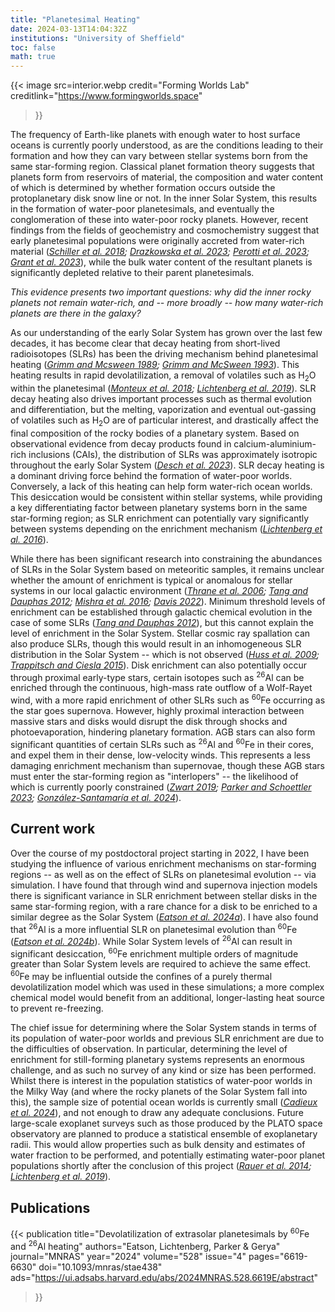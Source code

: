 ```yaml
---
title: "Planetesimal Heating"
date: 2024-03-13T14:04:32Z
institutions: "University of Sheffield"
toc: false
math: true
---
```


{{<
image src=interior.webp
  credit="Forming Worlds Lab"
  creditlink="https://www.formingworlds.space"
>}}

The frequency of Earth-like planets with enough water to host surface
oceans is currently poorly understood, as are the conditions leading to
their formation and how they can vary between stellar systems born from
the same star-forming region. Classical planet formation theory suggests
that planets form from reservoirs of material, the composition and water
content of which is determined by whether formation occurs outside the
protoplanetary disk snow line or not. In the inner Solar System, this
results in the formation of water-poor planetesimals, and eventually the
conglomeration of these into water-poor rocky planets. However, recent
findings from the fields of geochemistry and cosmochemistry suggest that
early planetesimal populations were originally accreted from water-rich
material (*[Schiller et al. 2018](https://doi.org/10.1038/nature25990); [Drazkowska et al. 2023](https://doi.org/10.48550/arXiv.2203.09759); [Perotti et al. 2023](https://doi.org/10.1038/s41586-023-06317-9); [Grant et al. 2023](https://doi.org/10.1111/maps.14041)*), while the bulk water content of the resultant
planets is significantly depleted relative to their parent
planetesimals.

*This evidence presents two important questions: why did the inner rocky
planets not remain water-rich, and -- more broadly -- how many
water-rich planets are there in the galaxy?*

<!--more--> 

As our understanding of the early Solar System has grown over the last
few decades, it has become clear that decay heating from short-lived
radioisotopes (SLRs) has been the driving mechanism behind planetesimal
heating (*[Grimm and Mcsween 1989](https://doi.org/10.1016/0019-1035(89)90038-9); [Grimm and McSween 1993](https://doi.org/10.1126/science.259.5095.653)*). This heating
results in rapid devolatilization, a removal of volatiles such as
H<sub>2</sub>O within the planetesimal (*[Monteux et al. 2018](https://doi.org/10.1007/s11214-018-0473-x); [Lichtenberg et
al. 2019](https://doi.org/10.1038/s41550-018-0688-5)*). SLR decay heating also drives important processes such as
thermal evolution and differentiation, but the melting, vaporization and
eventual out-gassing of volatiles such as H<sub>2</sub>O are of particular
interest, and drastically affect the final composition of the rocky
bodies of a planetary system. Based on observational evidence from decay
products found in calcium-aluminium-rich inclusions (CAIs), the
distribution of SLRs was approximately isotropic throughout the early
Solar System (*[Desch et al. 2023](https://doi.org/10.3847/2041-8213/ad5afa)*). SLR decay heating is a dominant
driving force behind the formation of water-poor worlds. Conversely, a
lack of this heating can help form water-rich ocean worlds. This
desiccation would be consistent within stellar systems, while providing
a key differentiating factor between planetary systems born in the same
star-forming region; as SLR enrichment can potentially vary
significantly between systems depending on the enrichment mechanism
(*[Lichtenberg et al. 2016](https://doi.org/10.1093/mnras/stw1929)*).

While there has been significant research into constraining the
abundances of SLRs in the Solar System based on meteoritic samples, it
remains unclear whether the amount of enrichment is typical or anomalous
for stellar systems in our local galactic environment (*[Thrane et al. 2006](https://doi.org/10.1086/506910); [Tang and Dauphas 2012](https://doi.org/10.1016/j.epsl.2012.10.011); [Mishra et al. 2016](https://doi.org/10.1016/j.epsl.2015.12.007); [Davis 2022](https://doi.org/10.1146/annurev-nucl-010722-074615)*). Minimum
threshold levels of enrichment can be established through galactic
chemical evolution in the case of some SLRs (*[Tang and Dauphas 2012](https://doi.org/10.1016/j.epsl.2012.10.011)*), but
this cannot explain the level of enrichment in the Solar System. Stellar
cosmic ray spallation can also produce SLRs, though this would result in
an inhomogeneous SLR distribution in the Solar System -- which is not
observed (*[Huss et al. 2009](https://doi.org/10.1016/j.gca.2009.01.039); [Trappitsch and Ciesla 2015](https://doi.org/10.1088/0004-637X/805/1/5)*). Disk enrichment
can also potentially occur through proximal early-type stars, certain
isotopes such as <sup>26</sup>Al can be enriched through the continuous,
high-mass rate outflow of a Wolf-Rayet wind, with a more rapid
enrichment of other SLRs such as <sup>60</sup>Fe occurring as the star goes
supernova. However, highly proximal interaction between massive stars
and disks would disrupt the disk through shocks and photoevaporation,
hindering planetary formation. AGB stars can also form significant
quantities of certain SLRs such as <sup>26</sup>Al and <sup>60</sup>Fe in their
cores, and expel them in their dense, low-velocity winds. This
represents a less damaging enrichment mechanism than supernovae, though
these AGB stars must enter the star-forming region as "interlopers" --
the likelihood of which is currently poorly constrained (*[Zwart 2019](https://doi.org/10.1051/0004-6361/201833974); [Parker and Schoettler 2023](https://doi.org/10.3847/2041-8213/ace24a); [González-Santamaría et al. 2024](https://doi.org/10.1051/0004-6361/202346330)*).

## Current work

Over the course of my postdoctoral project starting in 2022, I have been
studying the influence of various enrichment mechanisms on star-forming
regions -- as well as on the effect of SLRs on planetesimal evolution --
via simulation. I have found that through wind and supernova injection
models there is significant variance in SLR enrichment between stellar
disks in the same star-forming region, with a rare chance for a disk to
be enriched to a similar degree as the Solar System (*[Eatson et al. 2024a](https://doi.org/10.48550/arXiv.2410.17163)*).
I have also found that <sup>26</sup>Al is a more influential SLR
on planetesimal evolution than <sup>60</sup>Fe (*[Eatson et al. 2024b](https://doi.org/10.1093/mnras/stae438)*). While Solar System levels of <sup>26</sup>Al can result
in significant desiccation, <sup>60</sup>Fe enrichment multiple orders of
magnitude greater than Solar System levels are required to achieve the
same effect. <sup>60</sup>Fe may be influential outside the confines of a
purely thermal devolatilization model which was used in these
simulations; a more complex chemical model would benefit from an
additional, longer-lasting heat source to prevent re-freezing.

The chief issue for determining where the Solar System stands in terms
of its population of water-poor worlds and previous SLR enrichment are
due to the difficulties of observation. In particular, determining the
level of enrichment for still-forming planetary systems represents an
enormous challenge, and as such no survey of any kind or size has been
performed. Whilst there is interest in the population statistics of
water-poor worlds in the Milky Way (and where the rocky planets of the
Solar System fall into this), the sample size of potential ocean worlds
is currently small (*[Cadieux et al. 2024](https://doi.org/10.3847/2041-8213/ad5afa)*), and not enough to draw any
adequate conclusions. Future large-scale exoplanet surveys such as those
produced by the PLATO space observatory are planned to produce a
statistical ensemble of exoplanetary radii. This would allow properties
such as bulk density and estimates of water fraction to be performed,
and potentially estimating water-poor planet populations shortly after
the conclusion of this project (*[Rauer et al. 2014](https://doi.org/10.1007/s10686-014-9383-4); [Lichtenberg et al. 2019](https://doi.org/10.1038/s41550-018-0688-5)*).

## Publications

{{< publication 
  title="Devolatilization of extrasolar planetesimals by <sup>60</sup>Fe and <sup>26</sup>Al heating"
  authors="Eatson, Lichtenberg, Parker & Gerya"
  journal="MNRAS"
  year="2024"
  volume="528"
  issue="4"
  pages="6619-6630"
  doi="10.1093/mnras/stae438"
  ads="https://ui.adsabs.harvard.edu/abs/2024MNRAS.528.6619E/abstract"
>}}
